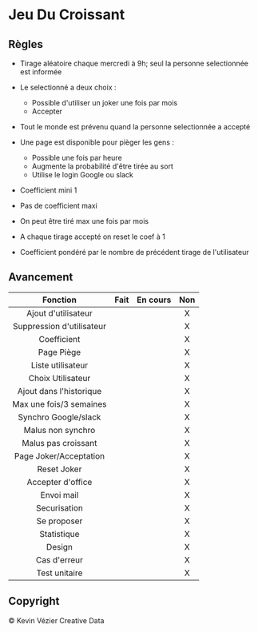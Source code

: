 # Jeu Du Croissant
 ## Règles
  - Tirage aléatoire chaque mercredi à 9h; seul la personne selectionnée est informée 
  - Le selectionné a deux choix : 
     - Possible d'utiliser un joker une fois par mois
     - Accepter
     

  - Tout le monde est prévenu quand la personne selectionnée a accepté
  - Une page est disponible pour pièger les gens :
     - Possible une fois par heure
     - Augmente la probabilité d'être tirée au sort
     - Utilise le login Google ou slack
  - Coefficient mini 1
  - Pas de coefficient maxi 
  - On peut être tiré max une fois par mois
  - A chaque tirage accepté on reset le coef à 1
  - Coefficient pondéré par le nombre de précédent tirage de l'utilisateur


 ## Avancement

|          Fonction          | Fait | En cours | Non |
|:--------------------------:|:----:|:--------:|:---:|
| Ajout d'utilisateur        |      |          |  X  |
| Suppression d'utilisateur  |      |          |  X  |
| Coefficient                |      |          |  X  |
| Page Piège                 |      |          |  X  |
| Liste utilisateur          |      |          |  X  |
| Choix Utilisateur          |      |          |  X  |
| Ajout dans l'historique    |      |          |  X  |
| Max une fois/3 semaines    |      |          |  X  |
| Synchro Google/slack       |      |          |  X  |
| Malus non synchro          |      |          |  X  |
| Malus pas croissant        |      |          |  X  |
| Page Joker/Acceptation     |      |          |  X  |
| Reset Joker                |      |          |  X  |
| Accepter d'office          |      |          |  X  |
| Envoi mail                 |      |          |  X  |
| Securisation               |      |          |  X  |
| Se proposer                |      |          |  X  |
| Statistique                |      |          |  X  |
| Design                     |      |          |  X  |
| Cas d'erreur               |      |          |  X  |
| Test unitaire              |      |          |  X  |


## Copyright

© Kevin Vézier
Creative Data